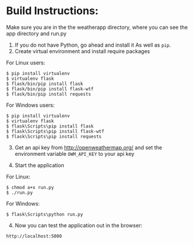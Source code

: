 # Build Instructions:
Make sure you are in the the weatherapp directory, where
you can see the app directory and run.py

1. If you do not have Python, go ahead and install it As well as `pip`.
2. Create virtual environment and install require packages

For Linux users:
```
$ pip install virtualenv
$ virtualenv flask
$ flask/bin/pip install flask
$ flask/bin/pip install flask-wtf
$ flask/bin/pip install requests
```

For Windows users:
```
$ pip install virtualenv
$ virtualenv flask
$ flask\Scripts\pip install flask
$ flask\Scripts\pip install flask-wtf
$ flask\Scripts\pip install requests
```

3. Get an api key from http://openweathermap.org/ and set the environment variable
`OWM_API_KEY` to your api key

4. Start the application

For Linux:
```
$ chmod a+x run.py
$ ./run.py
```

For Windows:
```
$ flask\Scripts\python run.py
```

4. Now you can test the application out in the browser:
```
http://localhost:5000
```